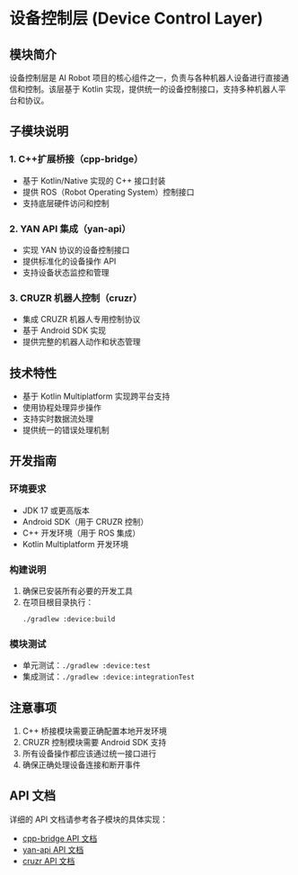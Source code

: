 # 设备控制层 (Device Control Layer)

## 模块简介

设备控制层是 AI Robot 项目的核心组件之一，负责与各种机器人设备进行直接通信和控制。该层基于 Kotlin 实现，提供统一的设备控制接口，支持多种机器人平台和协议。

## 子模块说明

### 1. C++扩展桥接（cpp-bridge）
- 基于 Kotlin/Native 实现的 C++ 接口封装
- 提供 ROS（Robot Operating System）控制接口
- 支持底层硬件访问和控制

### 2. YAN API 集成（yan-api）
- 实现 YAN 协议的设备控制接口
- 提供标准化的设备操作 API
- 支持设备状态监控和管理

### 3. CRUZR 机器人控制（cruzr）
- 集成 CRUZR 机器人专用控制协议
- 基于 Android SDK 实现
- 提供完整的机器人动作和状态管理

## 技术特性

- 基于 Kotlin Multiplatform 实现跨平台支持
- 使用协程处理异步操作
- 支持实时数据流处理
- 提供统一的错误处理机制

## 开发指南

### 环境要求
- JDK 17 或更高版本
- Android SDK（用于 CRUZR 控制）
- C++ 开发环境（用于 ROS 集成）
- Kotlin Multiplatform 开发环境

### 构建说明
1. 确保已安装所有必要的开发工具
2. 在项目根目录执行：
   ```bash
   ./gradlew :device:build
   ```

### 模块测试
- 单元测试：`./gradlew :device:test`
- 集成测试：`./gradlew :device:integrationTest`

## 注意事项

1. C++ 桥接模块需要正确配置本地开发环境
2. CRUZR 控制模块需要 Android SDK 支持
3. 所有设备操作都应该通过统一接口进行
4. 确保正确处理设备连接和断开事件

## API 文档

详细的 API 文档请参考各子模块的具体实现：
- [cpp-bridge API 文档](cpp-bridge/README.md)
- [yan-api API 文档](yan-api/README.md)
- [cruzr API 文档](cruzr/README.md) 